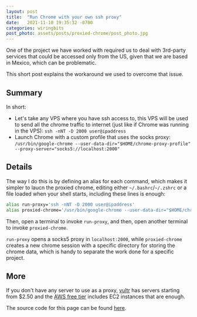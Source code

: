 ```yaml
---
layout: post
title:  "Run Chrome with your own ssh proxy"
date:   2021-11-10 19:35:32 -0700
categories: wiringbits
post_photo: assets/posts/proxied-chrome/post_photo.jpg
---
```


One of the project we have worked with required us to deal with 3rd-party services that could be accessed only from the US, given that we are based in Mexico, which can be problematic.

This short post explains the workaround we used to overcome that issue.

## Summary

In short:
- Let's take any VPS where you have ssh access to, this VPS will be used to send all the chrome traffic to internet (just like if Chrome was running in the VPS): `ssh -nNT -D 2000 user@ipaddress`
- Launch Chrome with a custom profile that uses the socks proxy: `/usr/bin/google-chrome --user-data-dir="$HOME/chrome-proxy-profile" --proxy-server="socks5://localhost:2000"`

## Details

The way I do this is by defining an alias for each command, which makes it simpler to laucn the proxied chrome, editing either `~/.bashrc`/`~/.zshrc` or a file loaded when your shell starts, including these lines is enough:

```bash
alias run-proxy='ssh -nNT -D 2000 user@ipaddress'
alias proxied-chrome='/usr/bin/google-chrome --user-data-dir="$HOME/chrome-proxy-profile" --proxy-server="socks5://localhost:2000"'
```

Then, open a terminal to invoke `run-proxy`, and then, open another terminal to invoke `proxied-chrome`.

`run-proxy` opens a socks5 proxy in `localhost:2000`, while `proxied-chrome` creates a new chrome session with a specific directory for storing the chrome data, which is handy to separate the work done for a specific project.


## More

If you don't have any server to use as a proxy, [vultr](https://www.vultr.com) has servers starting from $2.50 and the [AWS free tier](https://aws.amazon.com/free/) includes EC2 instances that are enough.

The source code for this page can be found [here](https://github.com/wiringbits/wiringbits.github.io/blob/master/_posts/2021-11-10-run-chrome-with-your-own-ssh-proxy.md).
